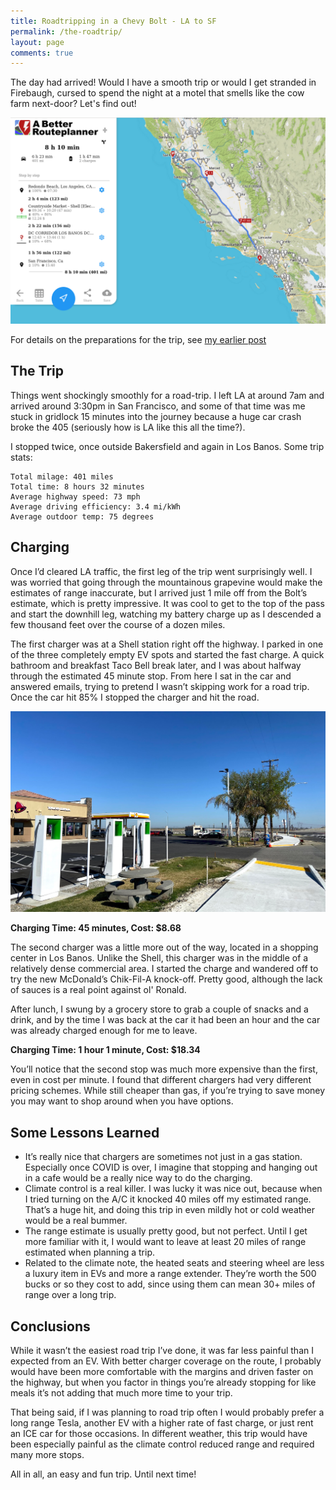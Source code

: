 ```yaml
---
title: Roadtripping in a Chevy Bolt - LA to SF
permalink: /the-roadtrip/
layout: page
comments: true
---
```

The day had arrived! Would I have a smooth trip or would I get stranded in Firebaugh, cursed to spend the night at a motel that smells like the cow farm next-door? Let's find out!

![the route](/assets/posts/new-route.png)

For details on the preparations for the trip, see [my earlier post](/the-roadtrip-setup/)

## The Trip
Things went shockingly smoothly for a road-trip. I left LA at around 7am and arrived around 3:30pm in San Francisco, and some of that time was me stuck in gridlock 15 minutes into the journey because a huge car crash broke the 405 (seriously how is LA like this all the time?).

I stopped twice, once outside Bakersfield and again in Los Banos. Some trip stats:

    Total milage: 401 miles
    Total time: 8 hours 32 minutes
    Average highway speed: 73 mph
    Average driving efficiency: 3.4 mi/kWh
    Average outdoor temp: 75 degrees

## Charging
Once I’d cleared LA traffic, the first leg of the trip went surprisingly well. I was worried that going through the mountainous grapevine would make the estimates of range inaccurate, but I arrived just 1 mile off from the Bolt’s estimate, which is pretty impressive. It was cool to get to the top of the pass and start the downhill leg, watching my battery charge up as I descended a few thousand feet over the course of a dozen miles.

The first charger was at a Shell station right off the highway. I parked in one of the three completely empty EV spots and started the fast charge. A quick bathroom and breakfast Taco Bell break later, and I was about halfway through the estimated 45 minute stop. From here I sat in the car and answered emails, trying to pretend I wasn’t skipping work for a road trip. Once the car hit 85% I stopped the charger and hit the road.

![first stop](/assets/posts/stop-one.png)

**Charging Time: 45 minutes, Cost: $8.68**

The second charger was a little more out of the way, located in a shopping center in Los Banos. Unlike the Shell, this charger was in the middle of a relatively dense commercial area. I started the charge and wandered off to try the new McDonald’s Chik-Fil-A knock-off. Pretty good, although the lack of sauces is a real point against ol' Ronald.

After lunch, I swung by a grocery store to grab a couple of snacks and a drink, and by the time I was back at the car it had been an hour and the car was already charged enough for me to leave.

**Charging Time: 1 hour 1 minute, Cost: $18.34**

You’ll notice that the second stop was much more expensive than the first, even in cost per minute. I found that different chargers had very different pricing schemes. While still cheaper than gas, if you’re trying to save money you may want to shop around when you have options.

## Some Lessons Learned
* It’s really nice that chargers are sometimes not just in a gas station. Especially once COVID is over, I imagine that stopping and hanging out in a cafe would be a really nice way to do the charging.
* Climate control is a real killer. I was lucky it was nice out, because when I tried turning on the A/C it knocked 40 miles off my estimated range. That’s a huge hit, and doing this trip in even mildly hot or cold weather would be a real bummer.
* The range estimate is usually pretty good, but not perfect. Until I get more familiar with it, I would want to leave at least 20 miles of range estimated when planning a trip.
* Related to the climate note, the heated seats and steering wheel are less a luxury item in EVs and more a range extender. They’re worth the 500 bucks or so they cost to add, since using them can mean 30+ miles of range over a long trip.

## Conclusions
While it wasn’t the easiest road trip I’ve done, it was far less painful than I expected from an EV. With better charger coverage on the route, I probably would have been more comfortable with the margins and driven faster on the highway, but when you factor in things you’re already stopping for like meals it’s not adding that much more time to your trip.

That being said, if I was planning to road trip often I would probably prefer a long range Tesla, another EV with a higher rate of fast charge, or just rent an ICE car for those occasions. In different weather, this trip would have been especially painful as the climate control reduced range and required many more stops.

All in all, an easy and fun trip. Until next time!